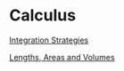 # Calculus

[Integration Strategies](integration-strategies.md)

[Lengths, Areas and Volumes](lengths%20areas%20and%20volumes.md)
